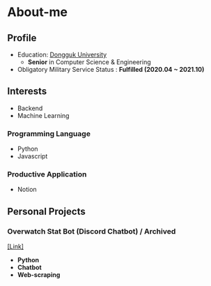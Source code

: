 # About-me

## Profile

* Education: [Dongguk University](http://www.dongguk.ac.kr/)
  * **Senior** in Computer Science & Engineering
* Obligatory Military Service Status : **Fulfilled (2020.04 ~ 2021.10)**


## Interests
* Backend
* Machine Learning

### Programming Language
* Python
* Javascript

### Productive Application
* Notion

## Personal Projects
### Overwatch Stat Bot (Discord Chatbot) / Archived
[[Link]](https://github.com/Uniaut/ow_stat_bot)

* **Python**
* **Chatbot**
* **Web-scraping**

